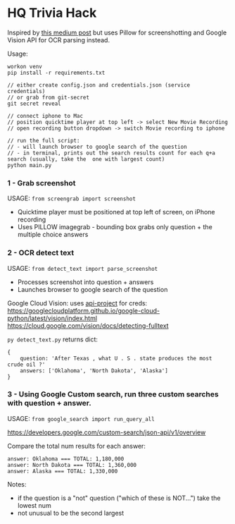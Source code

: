 HQ Trivia Hack
===============

Inspired by [this medium post](https://hackernoon.com/i-hacked-hq-trivia-but-heres-how-they-can-stop-me-68750ed16365) but uses Pillow for screenshotting and Google Vision API for OCR parsing instead.

Usage:
```
workon venv 
pip install -r requirements.txt

// either create config.json and credentials.json (service credentials)
// or grab from git-secret
git secret reveal 

// connect iphone to Mac
// position quicktime player at top left -> select New Movie Recording
// open recording button dropdown -> switch Movie recording to iphone

// run the full script:
// - will launch browser to google search of the question
// - in terminal, prints out the search results count for each q+a search (usually, take the  one with largest count)
python main.py
```

### 1 - Grab screenshot

USAGE: `from screengrab import screenshot`

- Quicktime player must be positioned at top left of screen, on iPhone recording
- Uses PILLOW imagegrab - bounding box grabs only question + the multiple choice answers

### 2 - OCR detect text

USAGE: `from detect_text import parse_screenshot`

- Processes screenshot into question + answers
- Launches browser to google search of the question

Google Cloud Vision: uses [api-project](https://console.cloud.google.com/apis/dashboard?project=api-project-244156348570&authuser=1&duration=PT1H) for creds:
https://googlecloudplatform.github.io/google-cloud-python/latest/vision/index.html
https://cloud.google.com/vision/docs/detecting-fulltext

`py detect_text.py` returns dict:
```
{
    question: 'After Texas , what U . S . state produces the most crude oil ?'
    answers: ['Oklahoma', 'North Dakota', 'Alaska']
}
```
### 3 - Using Google Custom search, run three custom searches with question + answer.

USAGE: `from google_search import run_query_all`

https://developers.google.com/custom-search/json-api/v1/overview

Compare the total num results for each answer:
```
answer: Oklahoma === TOTAL: 1,180,000
answer: North Dakota === TOTAL: 1,360,000
answer: Alaska === TOTAL: 1,330,000
```

Notes:
- if the question is a "not" question ("which of these is NOT...") take the lowest num
- not unusual to be the second largest 